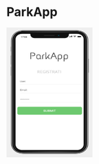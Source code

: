 # ParkApp

<img src="images/Screenshot%202020-01-09%20at%2017.04.45.png" alt="Signup page" width="200" height="300">

